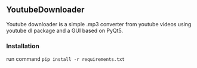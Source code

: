 ## YoutubeDownloader

Youtube downloader is a simple .mp3
converter from youtube videos using
youtube dl package and a GUI based on
PyQt5.

### Installation
run command `pip install -r requirements.txt`
